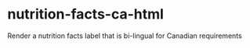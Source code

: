 # nutrition-facts-ca-html
Render a nutrition facts label that is bi-lingual for Canadian requirements
